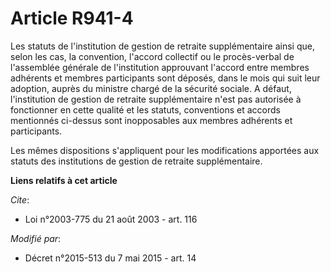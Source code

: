 # Article R941-4

Les statuts de l'institution de gestion de retraite supplémentaire ainsi que, selon les cas, la convention, l'accord
collectif ou le procès-verbal de l'assemblée générale de l'institution approuvant l'accord entre membres adhérents et membres
participants sont déposés, dans le mois qui suit leur adoption, auprès du ministre chargé de la sécurité sociale. A défaut,
l'institution de gestion de retraite supplémentaire n'est pas autorisée à fonctionner en cette qualité et les statuts,
conventions et accords mentionnés ci-dessus sont inopposables aux membres adhérents et participants. 

Les mêmes dispositions s'appliquent pour les modifications apportées aux statuts des institutions de gestion de retraite
supplémentaire.

**Liens relatifs à cet article**

_Cite_:

  - Loi n°2003-775 du 21 août 2003 - art. 116

_Modifié par_:

  - Décret n°2015-513 du 7 mai 2015 - art. 14
